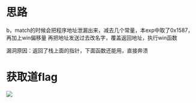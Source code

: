 # 思路
b，match的时候会把程序地址泄漏出来，减去几个常量，本exp中取了0x1587，再加上win偏移量
再把地址发送过去改名字，覆盖返回地址，执行win函数

漏洞原因：返回了栈上面的指针，下面函数还能用，直接奔溃

# 获取道flag
![](https://r2.20161023.xyz/pic/20250428175842297.png)